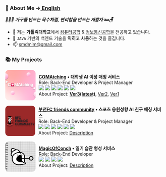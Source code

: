 ### 🎈 About Me -><a href="https://github.com/greensnapback0229/greensnapback0229/blob/main/README_ENGLISH.md"> English</a>

***👨🏻‍💻 가구를 만드는 목수처럼, 편리함을 만드는 개발자 🛏🪑***

- 🔭 저는 **가톨릭대학교**에서 <u>컴퓨터공학</u> & <u>정보통신공학</u>을 전공하고 있습니다.
- 🌱 `JAVA` 기반의 백엔드 기술을 **익히**고 **사용**하는 것을 즐깁니다.
- 📫  smdmim@gmail.com

### 📚 My Projects
<!-- about comatching -->
<div style="display: flex; align-items: center;">
    <a href="https://comatching-devs.web.app">
        <img align="left" height="96px" width="96px" alt="Warpnet" src="https://raw.githubusercontent.com/greensnapback0229/greensnapback0229/refs/heads/main/assets/comatching_icon.png"/>
    </a>
    <div style="margin-left: 10px;">
        <strong><a href="https://comatching-devs.web.app">COMAtching</a> • 대학생 AI 이성 매칭 서비스
        </strong>
        <br>
        Role: Back-End Developer & Project Manager<br>
        <img src="https://img.shields.io/badge/SpringBoot-6DB33F?style=flat&logo=springboot&logoColor=white">
        <img src="https://img.shields.io/badge/MySQL-4479A1?style=flat&logo=mysql&logoColor=white"> 
        <img src="https://img.shields.io/badge/RabbitMQ-FF6600?style=flat&logo=rabbitMQ&logoColor=white">
        <img src="https://img.shields.io/badge/Docker-2496ED?style=flat&logo=docker&logoColor=white">
        <img src="https://img.shields.io/badge/nginx-009639?style=flat&logo=nginx&logoColor=white">
        <img src="https://img.shields.io/badge/redis-FF4438?style=flat&logo=redis&logoColor=white">
        <br>
        About Project: 
        <a href="https://github.com/COMAtching"><strong>Ver3(latest)</strong></a>, 
        <a href="https://github.com/COMAtching/COMAtching_BE/">Ver2</a>, 
        <a href="https://github.com/COMAtching/COMAtching1_BE">Ver1</a>
    </div>
</div>
</br>

<!-- about BFC friends community -->
<div style="display: flex; align-items: center;">
    <a href="https://fc.comatching.site">
        <img align="left" height="96px" width="96px" alt="Warpnet" src="https://raw.githubusercontent.com/greensnapback0229/greensnapback0229/refs/heads/main/assets/bucheon_fc_friends_community_logo.png"/>
    </a>
    <div style="margin-left: 10px;">
        <strong><a href="https://fc.comatching.site">부천FC friends community</a> • 스포츠 응원성향 AI 친구 매칭 서비스
        </strong><br>
        Role: Back-End Developer & Project Manager<br>
        <img src="https://img.shields.io/badge/SpringBoot-6DB33F?style=flat&logo=springboot&logoColor=white">
        <img src="https://img.shields.io/badge/MySQL-4479A1?style=flat&logo=mysql&logoColor=white"> 
        <img src="https://img.shields.io/badge/RabbitMQ-FF6600?style=flat&logo=rabbitMQ&logoColor=white">
        <img src="https://img.shields.io/badge/Docker-2496ED?style=flat&logo=docker&logoColor=white">
        <img src="https://img.shields.io/badge/nginx-009639?style=flat&logo=nginx&logoColor=white">
        <img src="https://img.shields.io/badge/redis-FF4438?style=flat&logo=redis&logoColor=white">
        <br>
        About Project: 
        <a href="https://github.com/COMAtching/COMAtching_FC_BE">Description</a> 
    </div>
</div>
</br>

<!-- about magic of conch -->
<div style="display: flex; align-items: center;">
    <a href="https://apps.apple.com/kr/app/%EC%86%8C%EB%9D%BC%EC%9D%98-%EB%A7%88%EB%B2%95/id6473936311">
        <img align="left" height="96px" width="96px" alt="Warpnet" src="https://raw.githubusercontent.com/greensnapback0229/greensnapback0229/refs/heads/main/assets/magic_of_conch_icon.png"/>
    </a>
    <div style="margin-left: 10px;">
        <strong><a href="https://apps.apple.com/kr/app/%EC%86%8C%EB%9D%BC%EC%9D%98-%EB%A7%88%EB%B2%95/id6473936311">MagicOfConch</a> • 일기 습관 형성 서비스
        </strong><br>
        Role: Back-End Developer<br>
        <img src="https://img.shields.io/badge/SpringBoot-6DB33F?style=flat&logo=springboot&logoColor=white"> 
        <img src="https://img.shields.io/badge/MySQL-4479A1?style=flat&logo=mysql&logoColor=white"> 
        <img src="https://img.shields.io/badge/Docker-2496ED?style=flat&logo=docker&logoColor=white">
        <img src="https://img.shields.io/badge/nginx-009639?style=flat&logo=nginx&logoColor=white"><br>
        About Project: 
        <a href="https://apps.apple.com/kr/app/%EC%86%8C%EB%9D%BC%EC%9D%98-%EB%A7%88%EB%B2%95/id6473936311">Description</a> 
    </div>
</div>